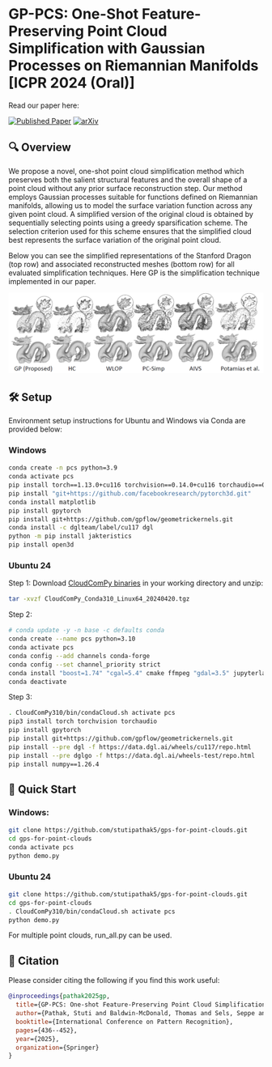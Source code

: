 # GP-PCS: One-Shot Feature-Preserving Point Cloud Simplification with Gaussian Processes on Riemannian Manifolds [ICPR 2024 (Oral)]

Read our paper here:

[![Published Paper](https://img.shields.io/badge/Published-Paper-blue)](https://doi.org/10.1007/978-3-031-78456-9_28)
[![arXiv](https://img.shields.io/badge/arXiv-2303.15225-b31b1b.svg)](https://arxiv.org/abs/2303.15225)

## 🔍 Overview

 We propose a novel, one-shot point cloud simplification method which preserves both the salient structural features and the overall shape of a point cloud without any prior surface reconstruction step. Our method employs Gaussian processes suitable for functions defined on Riemannian manifolds, allowing us to model the surface variation function across any given point cloud. A simplified version of the original cloud is obtained by sequentially selecting points using a greedy sparsification scheme. The selection criterion used for this scheme ensures that the simplified cloud best represents the surface variation of the original point cloud. 
 
 Below you can see the simplified representations of the Stanford Dragon (top row) and associated reconstructed meshes (bottom row) for all evaluated simplification techniques. Here GP is the simplification technique implemented in our paper.

![Teaser](./teaser.png)

## 🛠️ Setup

Environment setup instructions for Ubuntu and Windows via Conda are provided below:

### Windows

```bash
conda create -n pcs python=3.9
conda activate pcs
pip install torch==1.13.0+cu116 torchvision==0.14.0+cu116 torchaudio==0.13.0 --extra-index-url https://download.pytorch.org/whl/cu116
pip install "git+https://github.com/facebookresearch/pytorch3d.git"
conda install matplotlib
pip install gpytorch
pip install git+https://github.com/gpflow/geometrickernels.git
conda install -c dglteam/label/cu117 dgl
python -m pip install jakteristics 
pip install open3d
```

### Ubuntu 24

Step 1:
Download [CloudComPy binaries](https://www.simulation.openfields.fr/index.php/cloudcompy-downloads/3-cloudcompy-binaries/4-linux-cloudcompy-binaries/99-cloudcompy-conda310-linux64-20240420) in your working directory and unzip:

```bash
tar -xvzf CloudComPy_Conda310_Linux64_20240420.tgz 
```

Step 2:
```bash
# conda update -y -n base -c defaults conda
conda create --name pcs python=3.10 
conda activate pcs
conda config --add channels conda-forge 
conda config --set channel_priority strict 
conda install "boost=1.74" "cgal=5.4" cmake ffmpeg "gdal=3.5" jupyterlab laszip "matplotlib=3.5" "mysql=8.0" "numpy=1.22" "opencv=4.5" "openmp=8.0" "pcl=1.12" "pdal=2.4" "psutil=5.9" pybind11 "qhull=2020.2" "qt=5.15.4" "scipy=1.8" sphinx_rtd_theme spyder tbb tbb-devel "xerces-c=3.2" 
conda deactivate 
```

Step 3:
```bash
. CloudComPy310/bin/condaCloud.sh activate pcs 
pip3 install torch torchvision torchaudio 
pip install gpytorch 
pip install git+https://github.com/gpflow/geometrickernels.git 
pip install --pre dgl -f https://data.dgl.ai/wheels/cu117/repo.html 
pip install --pre dglgo -f https://data.dgl.ai/wheels-test/repo.html 
pip install numpy==1.26.4
```

## 🚀 Quick Start

### Windows:

```bash
git clone https://github.com/stutipathak5/gps-for-point-clouds.git
cd gps-for-point-clouds
conda activate pcs 
python demo.py
```

### Ubuntu 24

```bash
git clone https://github.com/stutipathak5/gps-for-point-clouds.git
cd gps-for-point-clouds
. CloudComPy310/bin/condaCloud.sh activate pcs 
python demo.py
```

For multiple point clouds, run_all.py can be used.

## 📝 Citation

Please consider citing the following if you find this work useful:

```bibtex
@inproceedings{pathak2025gp,
  title={GP-PCS: One-shot Feature-Preserving Point Cloud Simplification with Gaussian Processes on Riemannian Manifolds},
  author={Pathak, Stuti and Baldwin-McDonald, Thomas and Sels, Seppe and Penne, Rudi},
  booktitle={International Conference on Pattern Recognition},
  pages={436--452},
  year={2025},
  organization={Springer}
}
```





